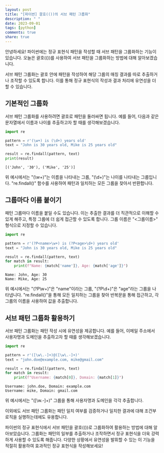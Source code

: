 ```yaml
---
layout: post
title: "[파이썬] 괄호(())의 서브 패턴 그룹화"
description: " "
date: 2023-09-01
tags: [python]
comments: true
share: true
---
```


안녕하세요! 파이썬에는 정규 표현식 패턴을 작성할 때 서브 패턴을 그룹화하는 기능이 있습니다. 오늘은 괄호(())를 사용하여 서브 패턴을 그룹화하는 방법에 대해 알아보겠습니다. 

서브 패턴 그룹화는 괄호 안에 패턴을 작성하여 해당 그룹의 매칭 결과를 따로 추출하거나 조작할 수 있도록 합니다. 이를 통해 정규 표현식의 작성과 결과 처리에 유연성을 더할 수 있습니다.

## 기본적인 그룹화

서브 패턴 그룹화를 사용하려면 괄호로 패턴을 둘러싸면 됩니다. 예를 들어, 다음과 같은 문자열에서 이름과 나이를 추출하고자 할 때를 생각해보겠습니다.

```python
import re

pattern = r'(\w+) is (\d+) years old'
text = "John is 30 years old, Mike is 25 years old"

result = re.findall(pattern, text)
print(result)
```
```
[('John', '30'), ('Mike', '25')]
```

위 예시에서는 "(\w+)"는 이름을 나타내는 그룹, "(\d+)"는 나이를 나타내는 그룹입니다. "re.findall()" 함수를 사용하여 패턴과 일치하는 모든 그룹을 찾아서 반환합니다. 

## 그룹마다 이름 붙이기

패턴 그룹마다 이름을 붙일 수도 있습니다. 이는 추출한 결과를 더 직관적으로 이해할 수 있게 해주고, 특정 그룹에 더 쉽게 접근할 수 있도록 합니다. 그룹 이름은 "<그룹이름>" 형식으로 지정할 수 있습니다.

```python
import re

pattern = r'(?P<name>\w+) is (?P<age>\d+) years old'
text = "John is 30 years old, Mike is 25 years old"

result = re.findall(pattern, text)
for match in result:
    print(f"Name: {match['name']}, Age: {match['age']}")
```
```
Name: John, Age: 30
Name: Mike, Age: 25
```
    
위 예시에서는 "(?P<name>\w+)"은 "name"이라는 그룹, "(?P<age>\d+)"은 "age"라는 그룹을 나타냅니다. "re.findall()"을 통해 모든 일치하는 그룹을 찾아 반복문을 통해 접근하고, 각 그룹의 이름을 사용하여 값을 추출합니다.

## 서브 패턴 그룹화 활용하기

서브 패턴 그룹화는 패턴 작성 시에 유연성을 제공합니다. 예를 들어, 이메일 주소에서 사용자명과 도메인을 추출하고자 할 때를 생각해보겠습니다.

```python
import re

pattern = r'([\w\.-]+)@([\w\.-]+)'
text = "john.doe@example.com, mike@gmail.com"

result = re.findall(pattern, text)
for match in result:
    print(f"Username: {match[0]}, Domain: {match[1]}")
```
```
Username: john.doe, Domain: example.com
Username: mike, Domain: gmail.com
```

위 예시에서는 "([\w\.-]+)" 그룹을 통해 사용자명과 도메인을 각각 추출합니다. 

이외에도 서브 패턴 그룹화는 패턴 일치 여부를 검증하거나 일치한 결과에 대해 조건부 로직을 실행하는데에도 유용합니다.

파이썬의 정규 표현식에서 서브 패턴을 괄호(())로 그룹화하여 활용하는 방법에 대해 알아보았습니다. 그룹화는 패턴의 일부를 추출하거나 조작하면서 정규 표현식을 더욱 강력하게 사용할 수 있도록 해줍니다. 다양한 상황에서 유연성을 발휘할 수 있는 이 기능을 적절히 활용하여 효과적인 정규 표현식을 작성해보세요!